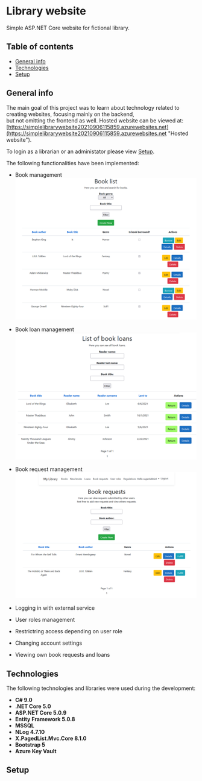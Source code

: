 # Library website
Simple ASP.NET Core website for fictional library.

## Table of contents
* [General info](#general-info)
* [Technologies](#technologies)
* [Setup](#setup)

## General info
The main goal of this project was to learn about technology related to creating websites, focusing mainly on the backend,  
but not omitting the frontend as well. Hosted website can be viewed at:
[https://simplelibrarywebsite20210906115859.azurewebsites.net](https://simplelibrarywebsite20210906115859.azurewebsites.net "Hosted website").

To login as a librarian or an administator please view [Setup](#setup).

The following functionalities have been implemented:

- Book management  
![Book Managment](https://github.com/Kasprzak-Arkadiusz/SimpleLibraryWebsite/blob/master/images/Book%20management.png)

- Book loan management  
![Loan Management](https://github.com/Kasprzak-Arkadiusz/SimpleLibraryWebsite/blob/master/images/Loan%20management.png)

- Book request management  
![Request Management](https://github.com/Kasprzak-Arkadiusz/SimpleLibraryWebsite/blob/master/images/Request%20management.png)

- Logging in with external service
- User roles management
- Restrictring access depending on user role
- Changing account settings
- Viewing own book requests and loans

## Technologies
The following technologies and libraries were used during the development:

- __C# 9.0__
- __.NET Core 5.0__
- __ASP.NET Core 5.0.9__
- __Entity Framework 5.0.8__
- __MSSQL__
- __NLog 4.7.10__
- __X.PagedList.Mvc.Core 8.1.0__
- __Bootstrap 5__
- __Azure Key Vault__

## Setup
